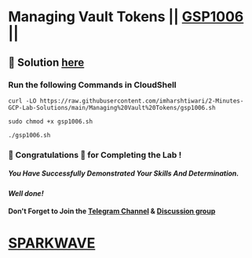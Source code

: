 # Managing Vault Tokens || [GSP1006](https://www.cloudskillsboost.google/focuses/32201?parent=catalog) ||

## 🔑 Solution [here](https://www.youtube.com/@sparkwave.01)

### Run the following Commands in CloudShell

```
curl -LO https://raw.githubusercontent.com/imharshtiwari/2-Minutes-GCP-Lab-Solutions/main/Managing%20Vault%20Tokens/gsp1006.sh

sudo chmod +x gsp1006.sh

./gsp1006.sh
```

### 🐼 Congratulations 🎉 for Completing the Lab !

##### *You Have Successfully Demonstrated Your Skills And Determination.*

#### *Well done!*

#### Don't Forget to Join the [Telegram Channel](https://t.me/sparkwave.01) & [Discussion group](https://t.me/sparkwave.01chats)

# [SPARKWAVE](https://www.youtube.com/@sparkwave.01)
